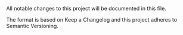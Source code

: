 All notable changes to this project will be documented in this file.

The format is based on Keep a Changelog and this project adheres to Semantic Versioning.